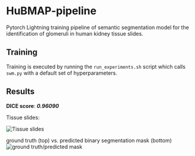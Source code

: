 # HuBMAP-pipeline
Pytorch Lightning training pipeline of semantic segmentation model for the identification of glomeruli in human kidney tissue slides.

## Training
Training is executed by running the ```run_experiments.sh``` script which calls ```swm.py``` with a default set of hyperparameters.


## Results
**DICE score**: ***0.96090***

Tissue slides:

![Tissue slides](https://i.imgur.com/RRJfIdk.png)


ground truth (top) vs. predicted binary segmentation mask (bottom)
![ground truth/predicted mask](https://i.imgur.com/RbnhUV4.png)

